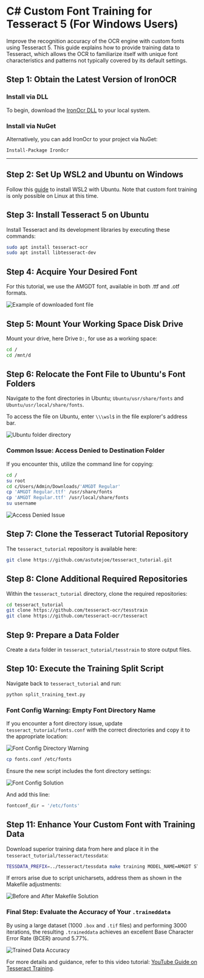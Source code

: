 # C# Custom Font Training for Tesseract 5 (For Windows Users)

Improve the recognition accuracy of the OCR engine with custom fonts using Tesseract 5. This guide explains how to provide training data to Tesseract, which allows the OCR to familiarize itself with unique font characteristics and patterns not typically covered by its default settings.

## Step 1: Obtain the Latest Version of IronOCR

### Install via DLL

To begin, download the [IronOcr DLL](https://ironsoftware.com/csharp/ocr/packages/IronOcr.zip) to your local system.

### Install via NuGet

Alternatively, you can add IronOcr to your project via NuGet:

```shell
Install-Package IronOcr
```

---

## Step 2: Set Up WSL2 and Ubuntu on Windows

Follow this [guide](https://ubuntu.com/tutorials/install-ubuntu-on-wsl2-on-windows-10) to install WSL2 with Ubuntu. Note that custom font training is only possible on Linux at this time.

## Step 3: Install Tesseract 5 on Ubuntu

Install Tesseract and its development libraries by executing these commands:

```bash
sudo apt install tesseract-ocr
sudo apt install libtesseract-dev
```

## Step 4: Acquire Your Desired Font

For this tutorial, we use the AMGDT font, available in both .ttf and .otf formats.

![Example of downloaded font file](https://ironsoftware.com/static-assets/ocr/how-to/ocr-custom-font-training/example_of_downloaded_font_file.png)

## Step 5: Mount Your Working Space Disk Drive

Mount your drive, here Drive `D:`, for use as a working space:

```bash
cd /
cd /mnt/d
```

## Step 6: Relocate the Font File to Ubuntu's Font Folders

Navigate to the font directories in Ubuntu; `Ubuntu/usr/share/fonts` and `Ubuntu/usr/local/share/fonts`.

To access the file on Ubuntu, enter `\\\wsl$` in the file explorer's address bar.

![Ubuntu folder directory](https://ironsoftware.com/static-assets/ocr/how-to/ocr-custom-font-training/ubutu_folder_directory.png)

### Common Issue: Access Denied to Destination Folder

If you encounter this, utilize the command line for copying:

```bash
cd /
su root
cd c/Users/Admin/Downloads/'AMGDT Regular'
cp 'AMGDT Regular.ttf' /usr/share/fonts
cp 'AMGDT Regular.ttf' /usr/local/share/fonts
su username
```

![Access Denied Issue](https://ironsoftware.com/static-assets/ocr/how-to/ocr-custom-font-training/destination_folder_access_denied.png)

## Step 7: Clone the Tesseract Tutorial Repository

The `tesseract_tutorial` repository is available here:

```bash
git clone https://github.com/astutejoe/tesseract_tutorial.git
```

## Step 8: Clone Additional Required Repositories

Within the `tesseract_tutorial` directory, clone the required repositories:

```bash
cd tesseract_tutorial
git clone https://github.com/tesseract-ocr/tesstrain
git clone https://github.com/tesseract-ocr/tesseract
```

## Step 9: Prepare a Data Folder

Create a `data` folder in `tesseract_tutorial/tesstrain` to store output files.

## Step 10: Execute the Training Split Script

Navigate back to `tesseract_tutorial` and run:

```bash
python split_training_text.py
```

### Font Config Warning: Empty Font Directory Name

If you encounter a font directory issue, update `tesseract_tutorial/fonts.conf` with the correct directories and copy it to the appropriate location:

![Font Config Directory Warning](https://ironsoftware.com/static-assets/ocr/how-to/ocr-custom-font-training/fontconfig_dir.png.png)

```bash
cp fonts.conf /etc/fonts
```

Ensure the new script includes the font directory settings:

![Font Config Solution](https://ironsoftware.com/static-assets/ocr/how-to/ocr-custom-font-training/fontconfig_sol.png)

And add this line:

```python
fontconf_dir = '/etc/fonts'
```

## Step 11: Enhance Your Custom Font with Training Data

Download superior training data from here and place it in the `tesseract_tutorial/tesseract/tessdata`:

```bash
TESSDATA_PREFIX=../tesseract/tessdata make training MODEL_NAME=AMGDT START_MODEL=eng TESSDATA=../tesseract/tessdata MAX_ITERATIONS=100
```

If errors arise due to script unicharsets, address them as shown in the Makefile adjustments:

![Before and After Makefile Solution](https://ironsoftware.com/static-assets/ocr/how-to/ocr-custom-font-training/makefile_issues.png)

### Final Step: Evaluate the Accuracy of Your `.traineddata`

By using a large dataset (1000 `.box` and `.tif` files) and performing 3000 iterations, the resulting `.traineddata` achieves an excellent Base Character Error Rate (BCER) around 5.77%.

![Trained Data Accuracy](https://ironsoftware.com/static-assets/ocr/how-to/ocr-custom-font-training/traineddata_accuracy.png)

For more details and guidance, refer to this video tutorial: [YouTube Guide on Tesseract Training](https://www.youtube.com/watch?v=KE4xEzFGSU8ustom).